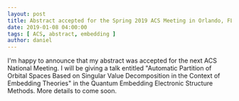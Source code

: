 ```yaml
---
layout: post
title: Abstract accepted for the Spring 2019 ACS Meeting in Orlando, FL 
date: 2019-01-08 04:00:00
tags: [ ACS, abstract, embedding ]
author: daniel
---
```

<p>I'm happy to announce that my abstract was accepted for the next ACS National Meeting. I will be giving a talk entitled "Automatic Partition of Orbital Spaces Based on Singular Value Decomposition in the Context of Embedding Theories" in the Quantum Embedding Electronic Structure Methods. More details to come soon. </p>
